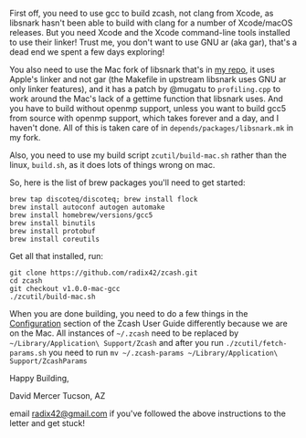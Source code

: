 First off, you need to use gcc to build zcash, not clang from Xcode,
as libsnark hasn't been able to build with clang for a number of 
Xcode/macOS releases. But you need Xcode and the Xcode command-line
tools installed to use their linker! Trust me, you don't want to use
GNU ar (aka gar), that's a dead end we spent a few days exploring!

You also need to use the Mac fork of libsnark that's in [my repo](https://github.com/radix42/libsnark),
it uses Apple's linker and not gar (the Makefile in upstream libsnark
uses GNU ar only linker features), and it has a patch by @mugatu
to `profiling.cpp` to work around the Mac's lack of a gettime function
that libsnark uses. And you have to build without openmp support, unless
you want to build gcc5 from source with openmp support, which takes
forever and a day, and I haven't done. All of this is taken care of
in `depends/packages/libsnark.mk` in my fork.

Also, you need to use my build script `zcutil/build-mac.sh` rather
than the linux, `build.sh`, as it does lots of things wrong on mac.

So, here is the list of brew packages you'll need to get started:

```shell
brew tap discoteq/discoteq; brew install flock
brew install autoconf autogen automake
brew install homebrew/versions/gcc5
brew install binutils
brew install protobuf
brew install coreutils
```

Get all that installed, run:

```shell
git clone https://github.com/radix42/zcash.git
cd zcash
git checkout v1.0.0-mac-gcc
./zcutil/build-mac.sh
```
When you are done building, you need to do a few things in the [Configuration](https://github.com/zcash/zcash/wiki/1.0-User-Guide#configuration) section of the Zcash User Guide differently because we are on the Mac. All instances of `~/.zcash` need to be replaced by `~/Library/Application\ Support/Zcash` and after you run `./zcutil/fetch-params.sh` you need to run `mv ~/.zcash-params ~/Library/Application\ Support/ZcashParams`

Happy Building,

David Mercer
Tucson, AZ

email <radix42@gmail.com> if you've followed the above
instructions to the letter and get stuck!

